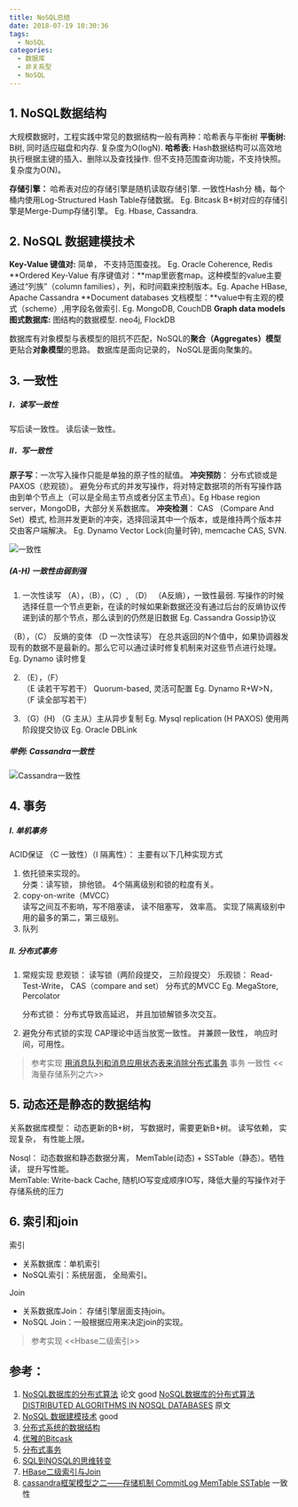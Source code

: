 ```yaml
---
title: NoSQL总结
date: 2018-07-19 10:30:36
tags:
  - NoSQL
categories:
  - 数据库
  - 非关系型  
  - NoSQL  
---
```


<p></p>
<!-- more -->

## 1. NoSQL数据结构
大规模数据时，工程实践中常见的数据结构一般有两种：哈希表与平衡树
**平衡树:** B树, 同时适应磁盘和内存.  复杂度为O(logN).
**哈希表:** Hash数据结构可以高效地执行根据主键的插入、删除以及查找操作. 但不支持范围查询功能，不支持快照。复杂度为O(N)。
   
 
**存储引擎：**
哈希表对应的存储引擎是随机读取存储引擎. 一致性Hash分 桶，每个桶内使用Log-Structured Hash Table存储数据。 Eg. Bitcask
B+树对应的存储引擎是Merge-Dump存储引擎。 Eg. Hbase, Cassandra.
 
## 2. NoSQL 数据建模技术
**Key-Value 键值对:** 简单， 不支持范围查找。 Eg. Oracle Coherence, Redis
**Ordered Key-Value 有序键值对：**map里嵌套map。这种模型的value主要通过“列族”（column families），列，和时间戳来控制版本。Eg. Apache HBase, Apache Cassandra
**Document databases 文档模型：**value中有主观的模式（scheme）,用字段名做索引. Eg. MongoDB, CouchDB
**Graph data models 图式数据库:** 图结构的数据模型. neo4j, FlockDB
 
数据库有对象模型与表模型的阻抗不匹配，NoSQL的**聚合（Aggregates）模型**更贴合**对象模型**的思路。
数据库是面向记录的， NoSQL是面向聚集的。
 
## 3. 一致性
#####  I．读写一致性
写后读一致性。
读后读一致性。
#####  II．写一致性
**原子写**：一次写入操作只能是单独的原子性的赋值。
**冲突预防**：
分布式锁或是 PAXOS（悲观锁）。
避免分布式的并发写操作，将对特定数据项的所有写操作路由到单个节点上（可以是全局主节点或者分区主节点）。Eg Hbase region  server，MongoDB，大部分关系数据库。
**冲突检测**：
    CAS （Compare And Set）模式, 检测并发更新的冲突，选择回滚其中一个版本，或是维持两个版本并交由客户端解决。 Eg.  Dynamo Vector Lock(向量时钟), memcache CAS, SVN.
 
![一致性](http://pic.yupoo.com/iammutex/Cr4HWbaZ/Js1Ke.png) 

#####  (A-H)  一致性由弱到强
1.  一次性读写 （A），（B），（C）, （D）
（A反熵），一致性最弱. 写操作的时候选择任意一个节点更新，在读的时候如果新数据还没有通过后台的反熵协议传递到读的那个节点，那么读到的仍然是旧数据  Eg. Cassandra  Gossip协议
 
   （B），（C）  反熵的变体
（D 一次性读写） 在总共返回的N个值中，如果协调器发现有的数据不是最新的。那么它可以通过读时修复机制来对这些节点进行处理。  Eg.  Dynamo 读时修复
 
2.  （E），（F）     
（E 读若干写若干） Quorum-based, 灵活可配置  Eg.  Dynamo  R+W>N，
（F 读全部写若干） 
 
3. （G）(H)
（G 主从）主从异步复制  Eg. Mysql  replication
(H PAXOS) 使用两阶段提交协议  Eg.  Oracle DBLink

##### 举例: Cassandra一致性
![Cassandra一致性](https://user-images.githubusercontent.com/5608425/64945268-c2710880-d8a2-11e9-8ace-dfe3dca32995.png)

## 4. 事务
#####  I. 单机事务       
ACID保证
（C 一致性）（I 隔离性）：
    主要有以下几种实现方式
1. 依托锁来实现的。  
分类：读写锁， 排他锁。
4个隔离级别和锁的粒度有关。
2. copy-on-write（MVCC）   
读写之间互不影响，写不阻塞读， 读不阻塞写， 效率高。
实现了隔离级别中用的最多的第二，第三级别。
3. 队列  
 
##### II. 分布式事务    
1.   常规实现
悲观锁： 读写锁（两阶段提交， 三阶段提交）
        乐观锁： Read-Test-Write， CAS（compare and set）
        分布式的MVCC  Eg. MegaStore, Percolator
        
        分布式锁： 分布式导致高延迟， 并且加锁解锁多次交互。
2.  避免分布式锁的实现
CAP理论中适当放宽一致性。 并兼顾一致性， 响应时间，可用性。

> 参考实现
  [用消息队列和消息应用状态表来消除分布式事务](http://wangyuanzju.blog.163.com/blog/static/1302920086424341932)  事务 一致性
  <<海量存储系列之六>>
 
## 5. 动态还是静态的数据结构
关系数据库模型： 
   动态更新的B+树， 写数据时，需要更新B+树。 读写依赖， 实现复杂， 有性能上限。

Nosql：
   动态数据和静态数据分离， MemTable(动态) + SSTable（静态）。牺牲读， 提升写性能。  
   MemTable: Write-back Cache, 随机IO写变成顺序IO写，降低大量的写操作对于存储系统的压力
 
## 6. 索引和join
索引
+ 关系数据库：单机索引
+ NoSQL索引：系统层面， 全局索引。

Join
+ 关系数据库Join： 存储引擎层面支持join。
+ NoSQL Join：一般根据应用来决定join的实现。

> 参考实现  <<Hbase二级索引>>



## 参考：
1.  [NoSQL数据库的分布式算法](https://my.oschina.net/juliashine/blog/88173)   论文 good 
    [NoSQL数据库的分布式算法](https://blog.csdn.net/wxliu1989/article/details/38415933)
    [DISTRIBUTED ALGORITHMS IN NOSQL DATABASES](https://highlyscalable.wordpress.com/2012/09/18/distributed-algorithms-in-nosql-databases/) 原文
2.  [NoSQL 数据建模技术](http://coolshell.cn/articles/7270.html)   good    
3.  [分布式系统的数据结构](http://www.nosqlnotes.net/archives/134)      
4.  [优雅的Bitcask](http://blog.nosqlfan.com/html/955.html)      
5.  [分布式事务](http://www.nosqlnotes.net/archives/62)       
6.  [SQL到NOSQL的思维转变](http://www.nosqlnotes.net/archives/140)      
7.  [HBase二级索引与Join](https://www.oschina.net/question/12_32573)  
8.  [cassandra框架模型之二——存储机制 CommitLog MemTable SSTable](https://www.cnblogs.com/bonelee/p/6278154.html)  一致性

  
 

